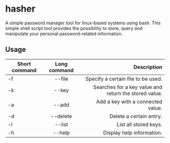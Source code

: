 # hasher
A simple password manager tool for linux-based systems using bash.
This simple shell script tool provides the possibility to store, query and manipulate your personal password-related information.


## Usage
| Short command | Long command  | Description                                           |
| --------------|:-------------:| -----------------------------------------------------:|
| -f            | --file         | Specify a certain file to be used.                     |
| -k            | --key         | Searches for a key value and return the stored value. |
| -a            | --add         | Add a key with a connected value.                     |
| -d            | --delete      | Delete a certain entry.                               |
| -l            | --list        | List all stored keys.                                 |
| -h            | --help        | Display help information.                             |
